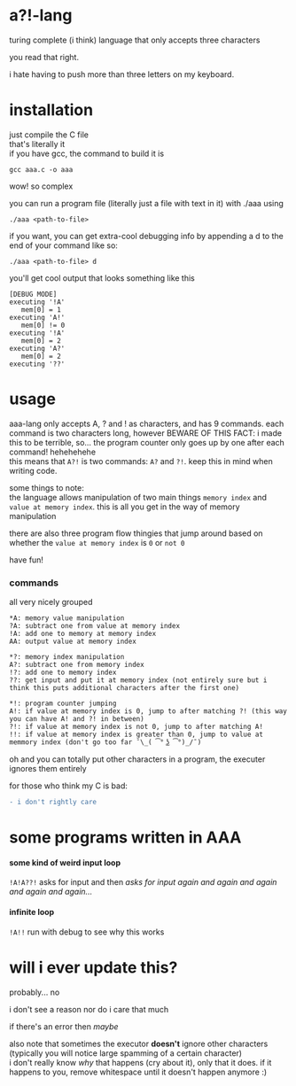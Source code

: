 # a?!-lang
turing complete (i think) language that only accepts three characters

you read that right.  

i hate having to push more than three letters on my keyboard.

# installation
just compile the C file  
that's literally it  
if you have gcc, the command to build it is
```console
gcc aaa.c -o aaa
```
wow! so complex  
  
you can run a program file (literally just a file with text in it) with ./aaa using 
```console
./aaa <path-to-file>
```
if you want, you can get extra-cool debugging info by appending a d to the end of your command like so:
```console
./aaa <path-to-file> d
```
you'll get cool output that looks something like this
```console
[DEBUG MODE]
executing '!A'
   mem[0] = 1
executing 'A!'
   mem[0] != 0
executing '!A'
   mem[0] = 2
executing 'A?'
   mem[0] = 2
executing '??'
```

# usage
aaa-lang only accepts A, ? and ! as characters, and has 9 commands.
each command is two characters long, however BEWARE OF THIS FACT: i made this to be terrible, so... the program counter only goes up by one after each command! hehehehehe  
this means that `A?!` is two commands: `A?` and `?!`. keep this in mind when writing code.  
  
some things to note:  
the language allows manipulation of two main things `memory index` and `value at memory index`. this is all you get in the way of memory manipulation  
  
there are also three program flow thingies that jump around based on whether the `value at memory index` is `0` or `not 0`  
  
have fun!
### commands
all very nicely grouped
```
*A: memory value manipulation 
?A: subtract one from value at memory index
!A: add one to memory at memory index
AA: output value at memory index

*?: memory index manipulation
A?: subtract one from memory index
!?: add one to memory index
??: get input and put it at memory index (not entirely sure but i think this puts additional characters after the first one)

*!: program counter jumping
A!: if value at memory index is 0, jump to after matching ?! (this way you can have A! and ?! in between)
?!: if value at memory index is not 0, jump to after matching A!
!!: if value at memory index is greater than 0, jump to value at memmory index (don't go too far ¯\_( ͡° ͜ʖ ͡°)_/¯)
```
oh and you can totally put other characters in a program, the executer ignores them entirely

for those who think my C is bad:
```diff
- i don't rightly care
```

# some programs written in AAA
#### some kind of weird input loop
```!A!A??!``` asks for input and then *asks for input again and again and again and again and again...*
#### infinite loop
```!A!!``` run with debug to see why this works

# will i ever update this?
probably... no

i don't see a reason nor do i care that much

if there's an error then *maybe*

also note that sometimes the executor **doesn't** ignore other characters (typically you will notice large spamming of a certain character)  
i don't really know *why* that happens (cry about it), only that it does. if it happens to you, remove whitespace until it doesn't happen anymore :)
